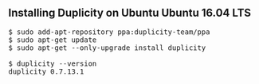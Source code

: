 ## Installing Duplicity on Ubuntu 	Ubuntu 16.04 LTS

<pre>
$ sudo add-apt-repository ppa:duplicity-team/ppa
$ sudo apt-get update
$ sudo apt-get --only-upgrade install duplicity

$ duplicity --version 
duplicity 0.7.13.1
</pre>
